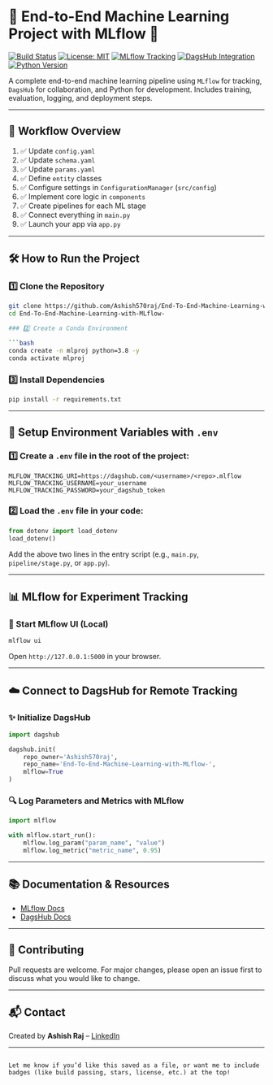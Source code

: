 # 🧠 End-to-End Machine Learning Project with MLflow 🚀

[![Build Status](https://img.shields.io/badge/build-passing-brightgreen.svg)](https://github.com/Ashish570raj/End-To-End-Machine-Learning-with-MLflow-/actions)
[![License: MIT](https://img.shields.io/badge/License-MIT-blue.svg)](LICENSE)
[![MLflow Tracking](https://img.shields.io/badge/mlflow-active-blue)](https://mlflow.org)
[![DagsHub Integration](https://img.shields.io/badge/DagsHub-Enabled-yellowgreen)](https://dagshub.com/)
[![Python Version](https://img.shields.io/badge/Python-3.8-blue.svg)](https://www.python.org/)

A complete end-to-end machine learning pipeline using `MLflow` for tracking, `DagsHub` for collaboration, and Python for development. Includes training, evaluation, logging, and deployment steps.

---

## 📌 Workflow Overview

1. ✅ Update `config.yaml`
2. ✅ Update `schema.yaml`
3. ✅ Update `params.yaml`
4. ✅ Define `entity` classes
5. ✅ Configure settings in `ConfigurationManager` (`src/config`)
6. ✅ Implement core logic in `components`
7. ✅ Create pipelines for each ML stage
8. ✅ Connect everything in `main.py`
9. ✅ Launch your app via `app.py`

---

## 🛠️ How to Run the Project

### 1️⃣ Clone the Repository
```bash
git clone https://github.com/Ashish570raj/End-To-End-Machine-Learning-with-MLflow-
cd End-To-End-Machine-Learning-with-MLflow-

### 2️⃣ Create a Conda Environment

```bash
conda create -n mlproj python=3.8 -y
conda activate mlproj
```

### 3️⃣ Install Dependencies

```bash
pip install -r requirements.txt
```

---

## 🔐 Setup Environment Variables with `.env`

### 1️⃣ Create a `.env` file in the root of the project:

```env
MLFLOW_TRACKING_URI=https://dagshub.com/<username>/<repo>.mlflow
MLFLOW_TRACKING_USERNAME=your_username
MLFLOW_TRACKING_PASSWORD=your_dagshub_token
```

### 2️⃣ Load the `.env` file in your code:

```python
from dotenv import load_dotenv
load_dotenv()
```

Add the above two lines in the entry script (e.g., `main.py`, `pipeline/stage.py`, or `app.py`).

---

## 📊 MLflow for Experiment Tracking

### 🧪 Start MLflow UI (Local)

```bash
mlflow ui
```

Open `http://127.0.0.1:5000` in your browser.

---

## ☁️ Connect to DagsHub for Remote Tracking

### ✨ Initialize DagsHub

```python
import dagshub

dagshub.init(
    repo_owner='Ashish570raj',
    repo_name='End-To-End-Machine-Learning-with-MLflow-',
    mlflow=True
)
```

### 🔍 Log Parameters and Metrics with MLflow

```python
import mlflow

with mlflow.start_run():
    mlflow.log_param("param_name", "value")
    mlflow.log_metric("metric_name", 0.95)
```

---

## 📚 Documentation & Resources

* [MLflow Docs](https://mlflow.org/docs/latest/index.html)
* [DagsHub Docs](https://dagshub.com/docs/)

---

## 🤝 Contributing

Pull requests are welcome. For major changes, please open an issue first to discuss what you would like to change.

---

## 📬 Contact

Created by **Ashish Raj** – [LinkedIn](https://linkedin.com/in/ashish570raj)

---

```

Let me know if you’d like this saved as a file, or want me to include badges (like build passing, stars, license, etc.) at the top!
```
